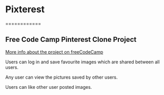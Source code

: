 # Pixterest
============

## Free Code Camp Pinterest Clone Project

[More info about the project on freeCodeCamp](https://www.freecodecamp.org/challenges/build-a-pinterest-clone)

Users can log in and save favourite images which are shared between all users.

Any user can view the pictures saved by other users.

Users can like other user posted images.